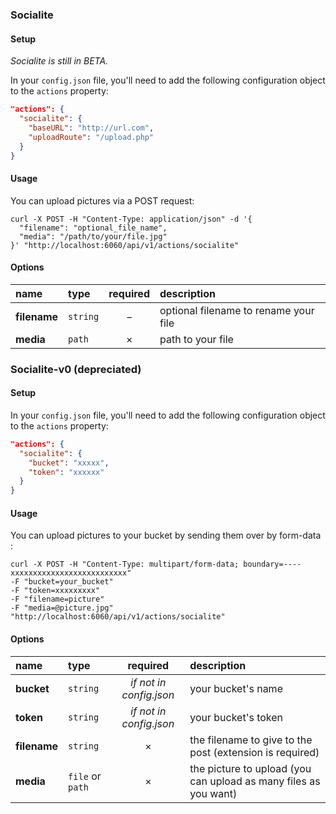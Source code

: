 ### Socialite

#### Setup

_Socialite is still in BETA._

In your `config.json` file, you'll need to add the following configuration object to the `actions` property:

```json
"actions": {
  "socialite": {
    "baseURL": "http://url.com",
    "uploadRoute": "/upload.php"
  }
}
```

#### Usage

You can upload pictures via a POST request:

```cURL
curl -X POST -H "Content-Type: application/json" -d '{
  "filename": "optional_file_name",
  "media": "/path/to/your/file.jpg"
}' "http://localhost:6060/api/v1/actions/socialite"
```

#### Options

|name|type|required|description|
|:---|:---|:---:|:---|
|**filename**|`string`|&minus;|optional filename to rename your file|
|**media**|`path`|&times;|path to your file|



### Socialite-v0 (depreciated)

#### Setup

In your `config.json` file, you'll need to add the following configuration object to the `actions` property:

```json
"actions": {
  "socialite": {
    "bucket": "xxxxx",
    "token": "xxxxxx"
  }
}
```

#### Usage

You can upload pictures to your bucket by sending them over by form-data :

```cURL
curl -X POST -H "Content-Type: multipart/form-data; boundary=----xxxxxxxxxxxxxxxxxxxxxxxxxx"
-F "bucket=your_bucket"
-F "token=xxxxxxxxx"
-F "filename=picture"
-F "media=@picture.jpg"
"http://localhost:6060/api/v1/actions/socialite"
```

#### Options

|name|type|required|description|
|:---|:---|:---:|:---|
|**bucket**|`string`|_if not in config.json_|your bucket's name|
|**token**|`string`|_if not in config.json_|your bucket's token|
|**filename**|`string`|&times;|the filename to give to the post (extension is required)|
|**media**|`file` or `path`|&times;|the picture to upload (you can upload as many files as you want)|
